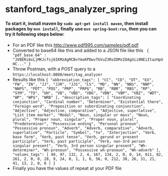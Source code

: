 # stanford_tags_analyzer_spring

#### To start it, install maven by `sudo apt-get install maven`, then install packages by `mvn install`, finally use `mvn spring-boot:run`, then you can try it following steps below:

* For an PDF like this http://www.pdf995.com/samples/pdf.pdf
* Converted to base64 like this and added to a JSON file like this ` {
	"pdf_base_64" : "JVBERi0xLjMKJcfsj6IKMzAgMCBvYmoKPDwvTGVuZ3RoIDMxIDAgUii0NEiItazHpUHC..." }`
* Throw Postman, with a POST query to a `https://localhost:8080/meet/tag_analyzer`
* Results like this `
{
    "abbreviation_tags": [
        "CC",
        "CD",
        "DT",
        "EX",
        "FW",
        "IN",
        "JJ",
        "JJR",
        "JJS",
        "LS",
        "MD",
        "NN",
        "NNS",
        "NNP",
        "NNPS",
        "PDT",
        "POS",
        "PRP",
        "PRP$",
        "RB",
        "RBR",
        "RBS",
        "RP",
        "SYM",
        "TO",
        "UH",
        "VB",
        "VBD",
        "VBG",
        "VBN",
        "VBP",
        "VBZ",
        "WDT",
        "WP",
        "WP$",
        "WRB"
    ],
    "description_tags": [
        "Coordinating conjunction",
        "Cardinal number",
        "Determiner",
        "Existential there",
        "Foreign word",
        "Preposition or subordinating conjunction",
        "Adjective",
        "Adjective, comparative",
        "Adjective, superlative",
        "List item marker",
        "Modal",
        "Noun, singular or mass",
        "Noun, plural",
        "Proper noun, singular",
        "Proper noun, plural",
        "Predeterminer",
        "Possessive ending",
        "Personal pronoun",
        "Possessive pronoun",
        "Adverb",
        "Adverb, comparative",
        "Adverb, superlative",
        "Particle",
        "Symbol",
        "to",
        "Interjection",
        "Verb, base form",
        "Verb, past tense",
        "Verb, gerund or present participle",
        "Verb, past participle",
        "Verb, non-3rd person singular present",
        "Verb, 3rd person singular present",
        "Wh-determiner",
        "Wh-pronoun",
        "Possessive wh-pronoun",
        "Wh-adverb"
    ],
    "values_tags": [
        40,
        97,
        132,
        2,
        4,
        167,
        134,
        2,
        0,
        0,
        14,
        611,
        82,
        261,
        2,
        0,
        0,
        28,
        9,
        24,
        0,
        1,
        1,
        6,
        56,
        0,
        212,
        38,
        26,
        31,
        21,
        41,
        13,
        2,
        0,
        6
    ]
}
`
* Finally you have the values of repeat at your PDF file



